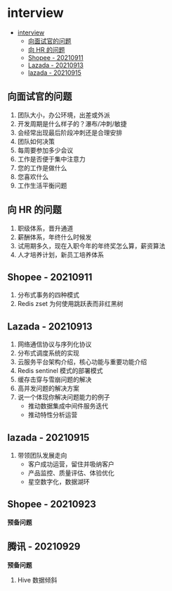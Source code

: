 # interview

<!-- @import "[TOC]" {cmd="toc" depthFrom=1 depthTo=6 orderedList=false} -->

<!-- code_chunk_output -->

- [interview](#interview)
  - [向面试官的问题](#向面试官的问题)
  - [向 HR 的问题](#向-hr-的问题)
  - [Shopee - 20210911](#shopee-20210911)
  - [Lazada - 20210913](#lazada-20210913)
  - [lazada - 20210915](#lazada-20210915)

<!-- /code_chunk_output -->

## 向面试官的问题

1. 团队大小，办公环境，出差或外派
2. 开发周期是什么样子的？瀑布/冲刺/敏捷
3. 会经常出现最后阶段冲刺还是合理安排
4. 团队如何决策
5. 每周要参加多少会议
6. 工作是否便于集中注意力
7. 您的工作是做什么
8. 您喜欢什么
9. 工作生活平衡问题

## 向 HR 的问题

1. 职级体系，晋升通道
2. 薪酬体系，年终什么时候发
3. 试用期多久，现在入职今年的年终奖怎么算，薪资算法
4. 人才培养计划，新员工培养体系

## Shopee - 20210911

1. 分布式事务的四种模式
2. Redis zset 为何使用跳跃表而非红黑树

## Lazada - 20210913

1. 网络通信协议与序列化协议
2. 分布式调度系统的实现
3. 云服务平台架构介绍，核心功能与重要功能介绍
4. Redis sentinel 模式的部署模式
5. 缓存击穿与雪崩问题的解决
6. 高并发问题的解决方案
7. 说一个体现你解决问题能力的例子
   - 推动数据集成中间件服务迭代
   - 推动特性分析运营

## lazada - 20210915

1. 带领团队发展走向
   - 客户成功运营，留住并吸纳客户
   - 产品监控、质量评估、体验优化
   - 星空数字化，数据湖环

## Shopee - 20210923

**预备问题**

## 腾讯 - 20210929

**预备问题**

1. Hive 数据倾斜
